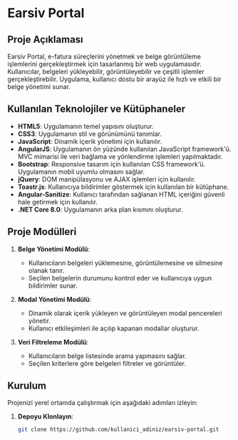 # Earsiv Portal

## Proje Açıklaması

Earsiv Portal, e-fatura süreçlerini yönetmek ve belge görüntüleme işlemlerini gerçekleştirmek için tasarlanmış bir web uygulamasıdır. Kullanıcılar, belgeleri yükleyebilir, görüntüleyebilir ve çeşitli işlemler gerçekleştirebilir. Uygulama, kullanıcı dostu bir arayüz ile hızlı ve etkili bir belge yönetimi sunar.

## Kullanılan Teknolojiler ve Kütüphaneler

- **HTML5**: Uygulamanın temel yapısını oluşturur.
- **CSS3**: Uygulamanın stil ve görünümünü tanımlar.
- **JavaScript**: Dinamik içerik yönetimi için kullanılır.
- **AngularJS**: Uygulamanın ön yüzünde kullanılan JavaScript framework'ü. MVC mimarisi ile veri bağlama ve yönlendirme işlemleri yapılmaktadır.
- **Bootstrap**: Responsive tasarım için kullanılan CSS framework'ü. Uygulamanın mobil uyumlu olmasını sağlar.
- **jQuery**: DOM manipülasyonu ve AJAX işlemleri için kullanılır.
- **Toastr.js**: Kullanıcıya bildirimler göstermek için kullanılan bir kütüphane.
- **Angular-Sanitize**: Kullanıcı tarafından sağlanan HTML içeriğini güvenli hale getirmek için kullanılır.
- **.NET Core 8.0**: Uygulamanın arka plan kısmını oluşturur.

## Proje Modülleri

1. **Belge Yönetimi Modülü**:
   - Kullanıcıların belgeleri yüklemesine, görüntülemesine ve silmesine olanak tanır.
   - Seçilen belgelerin durumunu kontrol eder ve kullanıcıya uygun bildirimler sunar.

2. **Modal Yönetimi Modülü**:
   - Dinamik olarak içerik yükleyen ve görüntüleyen modal pencereleri yönetir.
   - Kullanıcı etkileşimleri ile açılıp kapanan modallar oluşturur.

3. **Veri Filtreleme Modülü**:
   - Kullanıcıların belge listesinde arama yapmasını sağlar.
   - Seçilen kriterlere göre belgeleri filtreler ve görüntüler.

## Kurulum

Projenizi yerel ortamda çalıştırmak için aşağıdaki adımları izleyin:

1. **Depoyu Klonlayın**:
   ```bash
   git clone https://github.com/kullanici_adiniz/earsiv-portal.git
